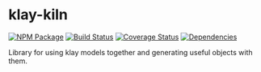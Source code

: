 # klay-kiln

[![NPM Package](https://badge.fury.io/js/klay-kiln.svg)](https://www.npmjs.com/package/klay-kiln)
[![Build Status](https://travis-ci.org/patrickhulce/klay.svg?branch=master)](https://travis-ci.org/patrickhulce/klay)
[![Coverage Status](https://coveralls.io/repos/github/patrickhulce/klay/badge.svg?branch=master)](https://coveralls.io/github/patrickhulce/klay?branch=master)
[![Dependencies](https://david-dm.org/patrickhulce/klay.svg)](https://david-dm.org/patrickhulce/klay)

Library for using klay models together and generating useful objects with them.
